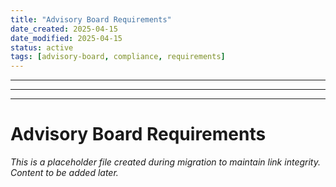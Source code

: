 ```yaml
---
title: "Advisory Board Requirements"
date_created: 2025-04-15
date_modified: 2025-04-15
status: active
tags: [advisory-board, compliance, requirements]
---
```


---

---

---

# Advisory Board Requirements

*This is a placeholder file created during migration to maintain link integrity. Content to be added later.*

